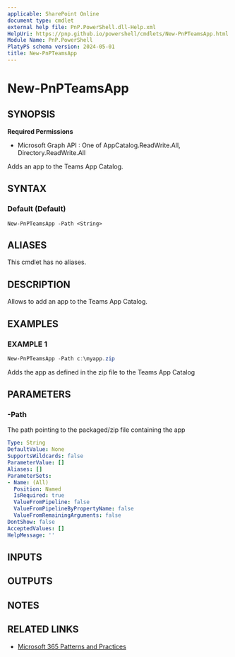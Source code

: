 ```yaml
---
applicable: SharePoint Online
document type: cmdlet
external help file: PnP.PowerShell.dll-Help.xml
HelpUri: https://pnp.github.io/powershell/cmdlets/New-PnPTeamsApp.html
Module Name: PnP.PowerShell
PlatyPS schema version: 2024-05-01
title: New-PnPTeamsApp
---
```


# New-PnPTeamsApp

## SYNOPSIS

**Required Permissions**

  * Microsoft Graph API : One of AppCatalog.ReadWrite.All, Directory.ReadWrite.All

Adds an app to the Teams App Catalog.

## SYNTAX

### Default (Default)

```
New-PnPTeamsApp -Path <String>
```

## ALIASES

This cmdlet has no aliases.

## DESCRIPTION

Allows to add an app to the Teams App Catalog.

## EXAMPLES

### EXAMPLE 1

```powershell
New-PnPTeamsApp -Path c:\myapp.zip
```

Adds the app as defined in the zip file to the Teams App Catalog

## PARAMETERS

### -Path

The path pointing to the packaged/zip file containing the app

```yaml
Type: String
DefaultValue: None
SupportsWildcards: false
ParameterValue: []
Aliases: []
ParameterSets:
- Name: (All)
  Position: Named
  IsRequired: true
  ValueFromPipeline: false
  ValueFromPipelineByPropertyName: false
  ValueFromRemainingArguments: false
DontShow: false
AcceptedValues: []
HelpMessage: ''
```

## INPUTS

## OUTPUTS

## NOTES

## RELATED LINKS

- [Microsoft 365 Patterns and Practices](https://aka.ms/m365pnp)
